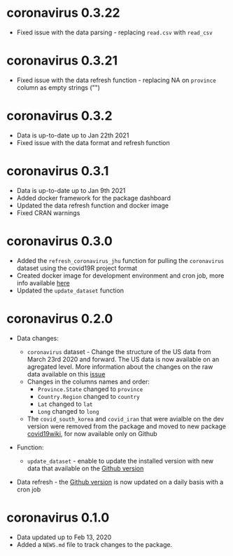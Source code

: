 # coronavirus 0.3.22

* Fixed issue with the data parsing - replacing `read.csv` with `read_csv`

# coronavirus 0.3.21

* Fixed issue with the data refresh function - replacing NA on `province` column as empty strings ("")

# coronavirus 0.3.2

* Data is up-to-date up to Jan 22th 2021
* Fixed issue with the data format and refresh function

# coronavirus 0.3.1

* Data is up-to-date up to Jan 9th 2021
* Added docker framework for the package dashboard 
* Updated the data refresh function and docker image
* Fixed CRAN warnings

# coronavirus 0.3.0

* Added the `refresh_coronavirus_jhu` function for pulling the `coronavirus` dataset using the covid19R project format
* Created docker image for development environment and cron job, more info available [here](https://github.com/RamiKrispin/coronavirus/tree/master/docker)
* Updated the `update_dataset` function


# coronavirus 0.2.0

* Data changes:
  - `coronavirus` dataset - Change the structure of the US data from March 23rd 2020 and forward. The US data is now available on an agregated level. More information about the changes on the raw data available on this [issue](https://github.com/CSSEGISandData/COVID-19/issues/1250)
  - Changes in the columns names and order:
      - `Province.State` changed to `province`
      - `Country.Region` changed to `country`
      - `Lat` changed to `lat`
      - `Long` changed to `long`
  - The `covid_south_korea` and `covid_iran` that were avialble on the dev version were removed from the package and moved to new package [covid19wiki](https://github.com/RamiKrispin/covid19wiki), for now available only on Github 
  
* Function:
  - `update_dataset` - enable to update the installed version with new data that available on the [Github version](https://github.com/RamiKrispin/coronavirus)
* Data refresh - the [Github version](https://github.com/RamiKrispin/coronavirus) is now updated on a daily basis with a cron job
  

# coronavirus 0.1.0

* Data updated up to Feb 13, 2020
* Added a `NEWS.md` file to track changes to the package.
